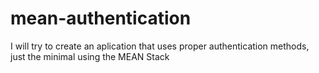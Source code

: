 # mean-authentication
I will try to create an aplication that uses proper authentication methods, just the minimal using the MEAN Stack
